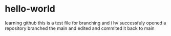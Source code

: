 # hello-world
learning github
this is a test file for branching and i hv successfuly opened a repository branched the main and edited and commited it back to main

